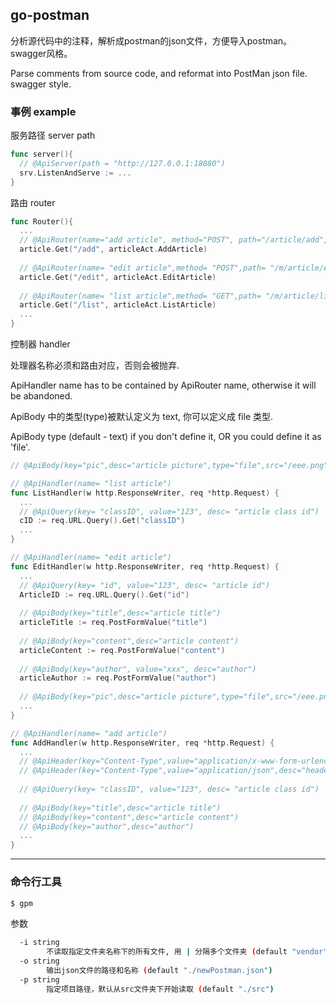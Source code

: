 ## go-postman

分析源代码中的注释，解析成postman的json文件，方便导入postman。swagger风格。

Parse comments from source code, and reformat into PostMan json file. swagger style.

### 事例 example

服务路径
server path
```go
func server(){
  // @ApiServer(path = "http://127.0.0.1:18080")
  srv.ListenAndServe := ...
}
```
路由
router
```go
func Router(){
  ...
  // @ApiRouter(name="add article", method="POST", path="/article/add", group="article")
  article.Get("/add", articleAct.AddArticle)
  
  // @ApiRouter(name= "edit article",method= "POST",path= "/m/article/edit",group= "article")
  article.Get("/edit", articleAct.EditArticle)
  
  // @ApiRouter(name= "list article",method= "GET",path= "/m/article/list",group= "article")  
  article.Get("/list", articleAct.ListArticle)
  ...
}
```
控制器
handler

处理器名称必须和路由对应，否则会被抛弃.

ApiHandler name has to be contained by ApiRouter name, otherwise it will be abandoned.

ApiBody 中的类型(type)被默认定义为 text, 你可以定义成 file 类型.

ApiBody type (default - text) if you don't define it, OR you could define it as 'file'.

```go
// @ApiBody(key="pic",desc="article picture",type="file",src="/eee.png")
```

```go
// @ApiHandler(name= "list article")
func ListHandler(w http.ResponseWriter, req *http.Request) {
  ...
  // @ApiQuery(key= "classID", value="123", desc= "article class id")
  cID := req.URL.Query().Get("classID")
  ...
}

// @ApiHandler(name= "edit article")
func EditHandler(w http.ResponseWriter, req *http.Request) {
  ...
  // @ApiQuery(key= "id", value="123", desc= "article id")
  ArticleID := req.URL.Query().Get("id")
  
  // @ApiBody(key="title",desc="article title")
  articleTitle := req.PostFormValue("title")
  
  // @ApiBody(key="content",desc="article content")
  articleContent := req.PostFormValue("content")
  
  // @ApiBody(key="author", value="xxx", desc="author")
  articleAuthor := req.PostFormValue("author")
  
  // @ApiBody(key="pic",desc="article picture",type="file",src="/eee.png")
  ...
}

// @ApiHandler(name= "add article")
func AddHandler(w http.ResponseWriter, req *http.Request) {
  ...
  // @ApiHeader(key="Content-Type",value="application/x-www-form-urlencoded",desc="header description")
  // @ApiHeader(key="Content-Type",value="application/json",desc="header description")
  
  // @ApiQuery(key= "classID", value="123", desc= "article class id")
  
  // @ApiBody(key="title",desc="article title")
  // @ApiBody(key="content",desc="article content")
  // @ApiBody(key="author",desc="author")
  ...
}

```
-----

### 命令行工具
```bash
$ gpm
```
参数
```bash
  -i string
    	不读取指定文件夹名称下的所有文件, 用 | 分隔多个文件夹 (default "vendor")
  -o string
    	输出json文件的路径和名称 (default "./newPostman.json")
  -p string
    	指定项目路径，默认从src文件夹下开始读取 (default "./src")
```

